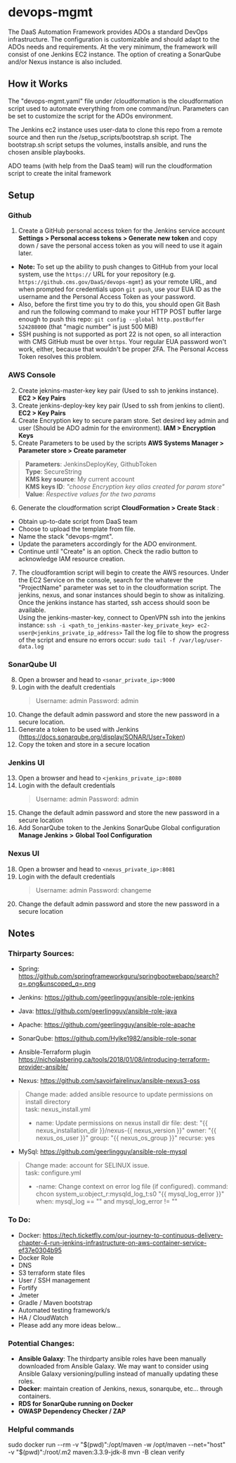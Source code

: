 # devops-mgmt
The DaaS Automation Framework provides ADOs a standard DevOps infrastructure. The configuration is customizable and should adapt to the ADOs needs and requirements. At the very minimum, the framework will consist of one Jenkins EC2 instance. The option of creating a SonarQube and/or Nexus instance is also included.

## How it Works
The "devops-mgmt.yaml" file under /cloudformation is the cloudformation script used to automate everything from one command/run. Parameters can be set to customize the script for the ADOs environment.

The Jenkins ec2 instance uses user-data to clone this repo from a remote source and then run the /setup_scripts/bootstrap.sh script. The bootstrap.sh script setups the volumes, installs ansible, and runs the chosen ansible playbooks. 

ADO teams (with help from the DaaS team) will run the cloudformation script to create the inital framework

## Setup  
### Github
1. Create a GitHub personal access token for the Jenkins service account **Settings > Personal access tokens > Generate new token** and copy down / save the personal access token as you will need to use it again later.
 - **Note:** To set up the ability to push changes to GitHub from your local system, use the `https://` URL for your repository (e.g. `https://github.cms.gov/DaaS/devops-mgmt`) as your remote URL, and when prompted for credentials upon `git push`, use your EUA ID as the username and the Personal Access Token as your password. 
 - Also, before the first time you try to do this, you should open Git Bash and run the following command to make your HTTP POST buffer large enough to push this repo: `git config --global http.postBuffer 524288000` (that "magic number" is just 500 MiB)
 - SSH pushing is not supported as port 22 is not open, so all interaction with CMS GitHub must be over `https`. Your regular EUA password won't work, either, because that wouldn't be proper 2FA. The Personal Access Token resolves this problem.

### AWS Console 
2. Create jeknins-master-key key pair (Used to ssh to jenkins instance). **EC2 > Key Pairs**  
3. Create jenkins-deploy-key key pair (Used to ssh from jenkins to client). **EC2 > Key Pairs**  
4. Create Encryption key to secure param store. Set desired key admin and user (Should be ADO admin for the environment). **IAM > Encryption Keys**  
5. Create Parameters to be used by the scripts **AWS Systems Manager > Parameter store > Create parameter**
> **Parameters**: JenkinsDeployKey, GithubToken  
> **Type**:  SecureString  
> **KMS key source**: My current account  
> **KMS keys ID**: *"choose Encryption key alias created for param store"*  
> **Value**: *Respective values for the two params*

6. Generate the cloudformation script **CloudFormation > Create Stack** :
- Obtain up-to-date script from DaaS team
- Choose to upload the template from file. 
- Name the stack "devops-mgmt".
- Update the parameters accordingly for the ADO environment.
- Continue until "Create" is an option. Check the radio button to acknowledge IAM resource creation.

7. The cloudforamtion script will begin to create the AWS resources. Under the EC2 Service on the console, search for the whatever the "ProjectName" parameter was set to in the cloudformation script. The jenkins, nexus, and sonar instances should begin to show as initalizing. Once the jenkins instance has started, ssh access should soon be available.  
Using the jenkins-master-key, connect to OpenVPN ssh into the jenkins instance:
`ssh -i <path_to_jenkins-master-key_private_key> ec2-user@<jenkins_private_ip_address>`
Tail the log file to show the progress of the script and ensure no errors occur:
`sudo tail -f /var/log/user-data.log` 

### SonarQube UI

 8. Open a browser and head to 
	 `<sonar_private_ip>:9000`
 9. Login with the deafult credentials
	 > Username: admin
	 > Password: admin 
10. Change the default admin password and store the new password in a secure location.
11.  Generate a token to be used with Jenkins (https://docs.sonarqube.org/display/SONAR/User+Token)
12. Copy the token and store in a secure location

### Jenkins UI
13. Open a browser and head to 
	   `<jenkins_private_ip>:8080`
14. Login with the default credentials
	  > Username: admin
	  > Password: admin
15. Change the default admin password and store the new password in a secure location
17. Add SonarQube token to the Jenkins SonarQube Global configuration **Manage Jenkins** **>** **Global Tool Configuration** 

### Nexus UI
18. Open a browser and head to 
	   `<nexus_private_ip>:8081`
19. Login with the default credentials
	  > Username: admin
	  > Password: changeme
20. Change the default admin password and store the new password in a secure location

 ## Notes
 ### Thirparty Sources:
 - Spring: https://github.com/springframeworkguru/springbootwebapp/search?q=.png&unscoped_q=.png
 - Jenkins: https://github.com/geerlingguy/ansible-role-jenkins
 - Java: https://github.com/geerlingguy/ansible-role-java
 - Apache: https://github.com/geerlingguy/ansible-role-apache
 - SonarQube: https://github.com/Hylke1982/ansible-role-sonar
 - Ansible-Terraform plugin https://nicholasbering.ca/tools/2018/01/08/introducing-terraform-provider-ansible/

- Nexus: https://github.com/savoirfairelinux/ansible-nexus3-oss
> Change made: added ansible resource to update permissions on install directory  
> task: nexus_install.yml  
> - name: Update permissions on nexus install dir
  file:
    dest: "{{ nexus_installation_dir }}/nexus-{{ nexus_version }}"
    owner: "{{ nexus_os_user }}"
    group: "{{ nexus_os_group }}"
    recurse: yes
 
- MySql: https://github.com/geerlingguy/ansible-role-mysql
> Change made: account for SELINUX issue.  
> task: configure.yml  
>  - -name: Change context on error log file  (if configured).
  command: chcon system_u:object_r:mysqld_log_t:s0 "{{ mysql_log_error }}"
  when: mysql_log == "" and mysql_log_error != "" 

### To Do:
- Docker: https://tech.ticketfly.com/our-journey-to-continuous-delivery-chapter-4-run-jenkins-infrastructure-on-aws-container-service-ef37e0304b95
- Docker Role
- DNS
- S3 terraform state files
- User / SSH management
- Fortify
- Jmeter
- Gradle / Maven bootstrap
- Automated testing framework/s
- HA / CloudWatch
- Please add any more ideas below...
 ### Potential Changes:
- **Ansible Galaxy**: The thirdparty ansible roles have been manually downloaded from Ansible Galaxy. We may want to consider using Ansible Galaxy versioning/pulling instead of manually updating these roles.
- **Docker**: maintain creation of Jenkins, nexus, sonarqube, etc... through containers.
- **RDS for SonarQube running on Docker**
- **OWASP Dependency Checker / ZAP**

### Helpful commands
sudo docker run --rm -v "$(pwd)":/opt/maven -w /opt/maven --net="host" -v "$(pwd)":/root/.m2 maven:3.3.9-jdk-8 mvn -B clean verify
